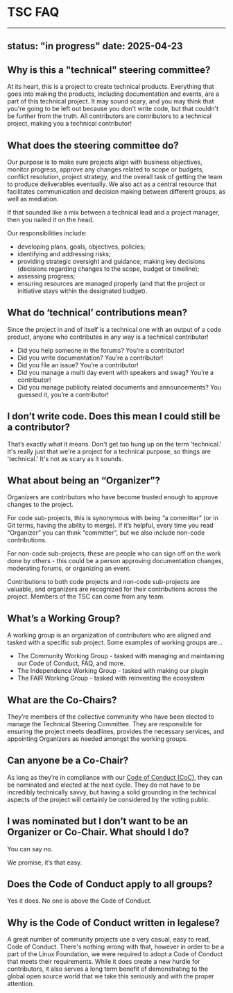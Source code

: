# TSC FAQ

---
status: "in progress"
date: 2025-04-23
---

## Why is this a "technical" steering committee?

At its heart, this is a project to create technical products. Everything that goes into making the products, including documentation and events, are a part of this technical project. It may sound scary, and you may think that you're going to be left out because you don't write code, but that couldn't be further from the truth. All contributors are contributors to a technical project, making you a technical contributor!

## What does the steering committee do?

Our purpose is to make sure projects align with business objectives, monitor progress, approve any changes related to scope or budgets, conflict resolution, project strategy, and the overall task of getting the team to produce deliverables eventually. We also act as a central resource that facilitates communication and decision making between different groups, as well as mediation.

If that sounded like a mix between a technical lead and a project manager, then you nailed it on the head.

Our responsibilities include:

* developing plans, goals, objectives, policies;
* identifying and addressing risks;
* providing strategic oversight and guidance;
making key decisions (decisions regarding changes to the scope, budget or timeline);
* assessing progress;
* ensuring resources are managed properly (and that the project or initiative stays within the designated budget).

## What do ‘technical’ contributions mean?

Since the project in and of itself is a technical one with an output of a code product, anyone who contributes in any way is a technical contributor!

* Did you help someone in the forums? You’re a contributor!
* Did you write documentation? You’re a contributor!
* Did you file an issue? You’re a contributor!
* Did you manage a multi day event with speakers and swag? You’re a contributor!
* Did you manage publicity related documents and announcements? You guessed it, you’re a contributor!

## I don’t write code. Does this mean I could still be a contributor?

That’s exactly what it means. Don't get too hung up on the term 'technical.' It's really just that we're a project for a technical purpose, so things are 'technical.' It's not as scary as it sounds.

## What about being an “Organizer”?

Organizers are contributors who have become trusted enough to approve changes to the project.

For code sub-projects, this is synonymous with being “a committer” (or in Git terms, having the ability to merge). If it’s helpful, every time you read “Organizer” you can think “committer”, but we also include non-code contributions.

For non-code sub-projects, these are people who can sign off on the work done by others - this could be a person approving documentation changes, moderating forums, or organizing an event.

Contributions to both code projects and non-code sub-projects are valuable, and organizers are recognized for their contributions across the project. Members of the TSC can come from any team.

## What’s a Working Group?

A working group is an organization of contributors who are aligned and tasked with a specific sub project. Some examples of working groups are…

* The Community Working Group - tasked with managing and maintaining our Code of Conduct, FAQ, and more.
* The Independence Working Group - tasked with making our plugin
* The FAIR Working Group - tasked with reinventing the ecosystem

## What are the Co-Chairs?

They’re members of the collective community who have been elected to manage the Technical Steering Committee. They are responsible for ensuring the project meets deadlines, provides the necessary services, and appointing Organizers as needed amongst the working groups.

## Can anyone be a Co-Chair?

As long as they’re in compliance with our [Code of Conduct (CoC)](/code-of-conduct.md), they can be nominated and elected at the next cycle. They do not have to be incredibly technically savvy, but having a solid grounding in the technical aspects of the project will certainly be considered by the voting public.

## I was nominated but I don’t want to be an Organizer or Co-Chair. What should I do?

You can say no.

We promise, it’s that easy.

## Does the Code of Conduct apply to all groups?

Yes it does. No one is above the Code of Conduct.

## Why is the Code of Conduct written in legalese?

A great number of community projects use a very casual, easy to read, Code of Conduct. There's nothing wrong with that, however in order to be a part of the Linux Foundation, we were required to adopt a Code of Conduct that meets their requirements. While it does create a new hurdle for contributors, it also serves a long term benefit of demonstrating to the global open source world that we take this seriously and with the proper attention.
